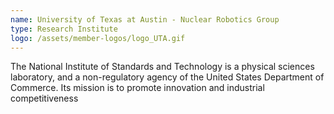 ```yaml
---
name: University of Texas at Austin - Nuclear Robotics Group
type: Research Institute
logo: /assets/member-logos/logo_UTA.gif
---
```

The National Institute of Standards and Technology is a physical sciences laboratory, and a non-regulatory agency of the United States Department of Commerce. Its mission is to promote innovation and industrial competitiveness